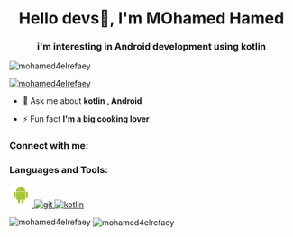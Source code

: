 <h1 align="center">Hello devs👋, I'm MOhamed Hamed</h1>
<h3 align="center">i'm interesting in Android development using kotlin</h3>

<p align="left"> <img src="https://komarev.com/ghpvc/?username=mohamed4elrefaey&label=Profile%20views&color=0e75b6&style=flat" alt="mohamed4elrefaey" /> </p>

<p align="left"> <a href="https://github.com/ryo-ma/github-profile-trophy"><img src="https://github-profile-trophy.vercel.app/?username=mohamed4elrefaey" alt="mohamed4elrefaey" /></a> </p>

- 💬 Ask me about **kotlin , Android**

- ⚡ Fun fact **I'm a big cooking lover**

<h3 align="left">Connect with me:</h3>
<p align="left">
</p>

<h3 align="left">Languages and Tools:</h3>
<p align="left"> <a href="https://developer.android.com" target="_blank" rel="noreferrer"> <img src="https://raw.githubusercontent.com/devicons/devicon/master/icons/android/android-original-wordmark.svg" alt="android" width="40" height="40"/> </a> <a href="https://git-scm.com/" target="_blank" rel="noreferrer"> <img src="https://www.vectorlogo.zone/logos/git-scm/git-scm-icon.svg" alt="git" width="40" height="40"/> </a> <a href="https://kotlinlang.org" target="_blank" rel="noreferrer"> <img src="https://www.vectorlogo.zone/logos/kotlinlang/kotlinlang-icon.svg" alt="kotlin" width="40" height="40"/> </a> </p>

<p><img align="left" src="https://github-readme-stats.vercel.app/api/top-langs?username=mohamed4elrefaey&show_icons=true&locale=en&layout=compact" alt="mohamed4elrefaey" /></p>

<p>&nbsp;<img align="center" src="https://github-readme-stats.vercel.app/api?username=mohamed4elrefaey&show_icons=true&locale=en" alt="mohamed4elrefaey" /></p>
